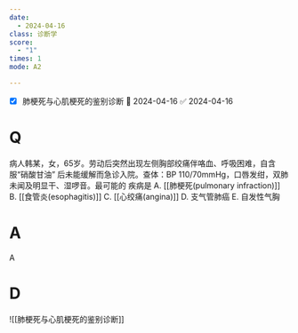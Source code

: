 ```yaml
---
date:
  - 2024-04-16
class: 诊断学
score:
  - "1"
times: 1
mode: A2

--- 
```

- [x] 肺梗死与心肌梗死的鉴别诊断 📅 2024-04-16 ✅ 2024-04-16


# Q
病人韩某，女，65岁。劳动后突然出现左侧胸部绞痛伴咯血、呼吸困难，自含服“硝酸甘油”
后未能缓解而急诊入院。查体：BP 110/70mmHg，口唇发绀，双肺未闻及明显干、湿啰音。最可能的
疾病是
A. [[肺梗死(pulmonary infraction)]]
B. [[食管炎(esophagitis)]]
C. [[心绞痛(angina)]]
D. 支气管肺癌
E. 自发性气胸

# A

A



# D
![[肺梗死与心肌梗死的鉴别诊断]]